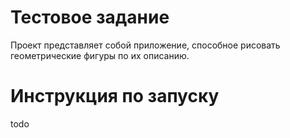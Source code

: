 # Тестовое задание

Проект представляет собой приложение, способное рисовать геометрические фигуры по их описанию.

# Инструкция по запуску

todo
